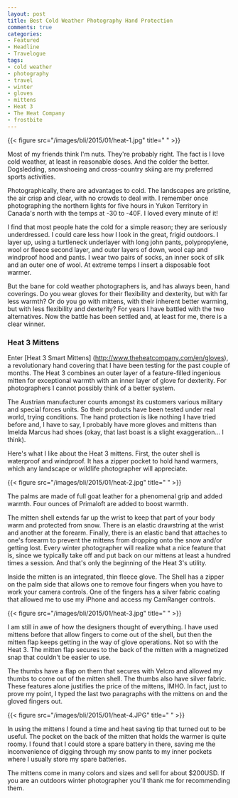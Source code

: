 ```yaml
---
layout: post
title: Best Cold Weather Photography Hand Protection
comments: true
categories:
- Featured
- Headline
- Travelogue
tags:
- cold weather
- photography
- travel
- winter
- gloves
- mittens
- Heat 3
- The Heat Company
- frostbite
---
```


{{< figure src="/images/bli/2015/01/heat-1.jpg" title="  " >}}


Most of my friends think I'm nuts. They're probably right. The fact is I love cold weather, at least in reasonable doses. And the colder the  better. Dogsledding, snowshoeing and cross-country skiing are my preferred sports activities. 

Photographically, there are advantages to cold. The landscapes are pristine, the air crisp and clear, with no crowds to deal with. I remember once photographing the northern lights for five hours in Yukon Territory in Canada's north with the temps at -30 to -40F. I loved every minute of it!


<!--more-->


I find that most people hate the cold for a simple reason; they are seriously underdressed. I could care less how I look in the great, frigid outdoors. I layer up, using a turtleneck underlayer with long john pants, polypropylene, wool or fleece second layer, and outer layers of down, wool cap and windproof hood and pants. I wear two pairs of socks, an inner sock of silk and an outer one of wool. At extreme temps I insert a disposable foot warmer. 

But the bane for cold weather photographers is, and has always been, hand coverings. Do you wear gloves for their flexibility and dexterity, but with far less warmth? Or do you go with mittens, with their inherent better warming, but with less flexibility and dexterity? For years I have battled with the two alternatives. Now the battle has been settled and, at least for me, there is a clear winner. 

### Heat 3 Mittens

Enter [Heat 3 Smart Mittens] (http://www.theheatcompany.com/en/gloves), a revolutionary hand covering that I have been testing for the past couple of months. The Heat 3 combines an outer layer of a feature-filled ingenious mitten for exceptional warmth with an inner layer of glove for dexterity. For photographers I cannot possibly think of a better system. 

The Austrian manufacturer counts amongst its customers various military and special forces units. So their products have been tested under real world, trying conditions. The hand protection is like nothing I have tried before and, I have to say, I probably have more gloves and mittens than Imelda Marcus had shoes (okay, that last boast is a slight exaggeration... I think). 

Here's what I like about the Heat 3 mittens. First, the outer shell is waterproof and windproof. It has a zipper pocket to hold hand warmers, which any landscape or wildlife photographer will appreciate. 

{{< figure src="/images/bli/2015/01/heat-2.jpg" title="  " >}}

The palms are made of full goat leather for a phenomenal grip and added warmth. Four ounces of Primaloft are added to boost warmth. 

The mitten shell extends far up the wrist to keep that part of your body warm and protected from snow. There is an elastic drawstring at the wrist and another at the forearm. Finally, there is an elastic band that attaches to one's forearm to prevent the mittens from dropping onto the snow and/or getting lost. Every winter photographer will realize what a nice feature that is, since we typically take off and put back on our mittens at least a hundred times a session. And that's only the beginning of the Heat 3's utility.

Inside the mitten is an integrated, thin fleece glove. The Shell has a zipper on the palm side that allows one to remove four fingers when you have to work your camera controls. One of the fingers has a silver fabric coating that allowed me to use my iPhone and access my CamRanger controls. 

{{< figure src="/images/bli/2015/01/heat-3.jpg" title="  " >}}

I am still in awe of how the designers thought of everything. I have used mittens before that allow fingers to come out of the shell, but then the mitten flap keeps getting in the way of glove operations. Not so with the Heat 3. The mitten flap secures to the back of the mitten with a magnetized snap that couldn't be easier to use. 

The thumbs have a flap on them that secures with Velcro and allowed my thumbs to come out of the mitten shell. The thumbs also have silver fabric. These features alone justifies the price of the mittens, IMHO. In fact, just to prove my point, I typed the last two paragraphs with the mittens on and the gloved fingers out. 


{{< figure src="/images/bli/2015/01/heat-4.JPG" title="  " >}}


In using the mittens I found a time and heat saving tip that turned out to be useful. The pocket on the back of the mitten that holds the warmer is quite roomy. I found that I could store a spare battery in there, saving me the inconvenience of digging through my snow pants to my inner pockets where I usually store my spare batteries. 

The mittens come in many colors and sizes and sell for about $200USD. If you are an outdoors winter photographer you'll thank me for recommending them. 